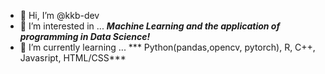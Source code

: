 - 👋 Hi, I’m @kkb-dev
- 👀 I’m interested in ...
***Machine Learning and the application of programming in Data Science!***
- 🌱 I’m currently learning ...
*** Python(pandas,opencv, pytorch), R, C++, Javasript, HTML/CSS***
